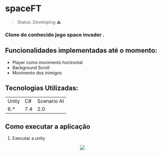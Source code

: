 # spaceFT


> Status: Developing ⚠️

### Clone do conhecido jogo space invader .

## Funcionalidades implementadas até o momento:

+ Player como movimento horizontal
+ Background Scroll
+ Movimento dos inimigos
  


## Tecnologias Utilizadas:

<table>
  <tr>
    <td>Unity</td>
    <td>C#</td>
    <td>Scenario AI</td>
    
  </tr>
  <tr>
    <td>6.*</td>
    <td>7.4</td>
    <td>2.0</td>
    
  </tr>
</table>

## Como executar a aplicação

1) Executar a unity
   


<center><img src="https://user-images.githubusercontent.com/38620899/106393900-5aa85880-63d8-11eb-88f1-07ac30adad80.gif"></center>
